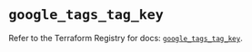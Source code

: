 # `google_tags_tag_key`

Refer to the Terraform Registry for docs: [`google_tags_tag_key`](https://registry.terraform.io/providers/hashicorp/google-beta/5.37.0/docs/resources/google_tags_tag_key).
